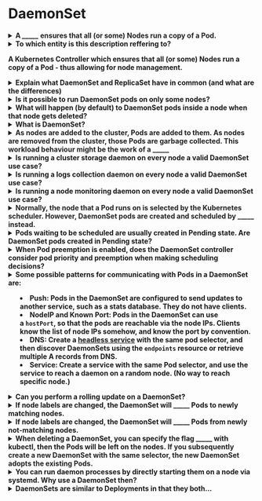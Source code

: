 # DaemonSet 

<details>
<summary>
<b><span style="color: rgb(34, 34, 34);">A </span><i>_____&nbsp;</i><span style="color: rgb(34, 34, 34);">ensures that all (or some) Nodes run a copy of a Pod.</span></b>
</summary>
DaemonSet
</details>

<details>
<summary>
<b>To which entity is this description reffering to?

A Kubernetes&nbsp;<b>Controller&nbsp;</b>which ensures that all (or some)&nbsp;<b>Nodes run a copy of a Pod&nbsp;</b>- thus allowing for node management.</b>
</summary>
DaemonSet

<img src="paste-71933616ad20fe752807b7c64a8363b0d177838e.jpg">
</details>

<details>
<summary>
<b>Explain what DaemonSet and ReplicaSet have in common (and what are the differences)</b>
</summary>
They are both Kubernetes Controllers and they are both related to count of pods inside the cluster.
<b>
ReplicaSet </b>makes sure that given amount of pods is always running in the cluster (<b>doesn't</b> matter in which worker node they are running!)<img src="paste-3dfda59e415fbe71f6a599a82a877ec60953f322.jpg">

<div style="display: inline !important;"><b>DaemonSet </b>makes sure that all (or selected) nodes have a replica of given pod.
In most use cases, the number of nodes will be equal with number of pods<img src="paste-41a44af9a7651900a5b65dbf3ba95a1f3fa4eb3e.jpg">
</details>

<details>
<summary>
<b>Is it possible to run DaemonSet pods on only some nodes?</b>
</summary>
Yes - with taints and affinities
</details>

<details>
<summary>
<b>What will happen (by default) to DaemonSet pods inside a node when that node gets deleted?</b>
</summary>
These pods will be garbage collected (deleted) as well<b><img src="lFn2VhS56EQ5e5HzPHY0ouWasNdxi6-R2XEOtnqIpKDTocCA4l-Sg6AfbKXHH9WIS1a8EMnYYEOiGyGJFioK-9qIZIH3sduMAborO6gXiCHw1Umz7OniapkRpRZdEZfQbEXv.png"></b>
</details>

<details>
<summary>
<b>What is DaemonSet?</b>
</summary>
A Kubernetes&nbsp;<b>Controller&nbsp;</b>which ensures that all (or some)&nbsp;<b>Nodes run a copy of a Pod.</b>

<img src="paste-b232887ca039d4beaf429a411e14fa6b3a83a025.jpg">
<img src="paste-29aacf46a4806c2486da42a774bf5401c35eea64.jpg"><img src="paste-1542ce24313150291f3adf83860cdf110447b2b4.jpg">


* It runs one instance on *NODE*
* Kubernetes DaemonSets run a&nbsp;<em>daemon</em>&nbsp;container on each node in the cluster.
* The term&nbsp;<em>daemon</em>&nbsp;traditionally refers to long-running background processes on a server that handle things like logging, so by analogy,&nbsp;
</details>

<details>
<summary>
<b><span style="color: rgb(34, 34, 34);">As nodes are added to the cluster, Pods are added to them. As nodes are removed from the cluster, those Pods are garbage collected. This workload behaviour might be the work of a _____</span></b>
</summary>
DaemonSet
</details>

<details>
<summary>
<b>Is running a cluster storage daemon on every node a valid DaemonSet use case?</b>
</summary>
Yes
</details>

<details>
<summary>
<b>Is running a logs collection daemon on every node a valid DaemonSet use case?</b>
</summary>
Yes
</details>

<details>
<summary>
<b>Is running a node monitoring daemon on every node a valid DaemonSet use case?</b>
</summary>
Yes
</details>

<details>
<summary>
<b><span style="color: rgb(34, 34, 34);">Normally, the node that a Pod runs on is selected by the Kubernetes scheduler. However, DaemonSet pods are created and scheduled by _____ instead.</span></b>
</summary>
<span style="color: rgb(34, 34, 34);">the DaemonSet controller</span>
</details>

<details>
<summary>
<b>Pods waiting to be scheduled are usually created in <b>Pending </b>state. Are DaemonSet pods created in <b>Pending </b>state?</b>
</summary>
No - it is an inconsistency due to being scheduled by the DaemonSet controller.
</details>

<details>
<summary>
<b>When <b>Pod preemption</b> is enabled, does the DaemonSet controller consider <b>pod priority</b> and <b>preemption </b>when making scheduling decisions?</b>
</summary>
No - <b>Pod preemption</b> is handled by the <b>default scheduler</b>, DaemonSet pods are scheduled by the <b>DaemonSet controller</b>.
</details>

<details>
<summary>
<b>Some possible patterns for communicating with Pods in a DaemonSet are:<ul><li><strong>Push</strong>: Pods in the DaemonSet are configured to send updates to another service, such as a stats database. They do not have clients.</li><li><strong>NodeIP and Known Port</strong>: Pods in the DaemonSet can use a&nbsp;<code>hostPort</code>, so that the pods are reachable via the node IPs. Clients know the list of node IPs somehow, and know the port by convention.</li><li><strong>DNS</strong>: Create a&nbsp;<a href="https://kubernetes.io/docs/concepts/services-networking/service/#headless-services">headless service</a>&nbsp;with the same pod selector, and then discover DaemonSets using the&nbsp;<code>endpoints</code>&nbsp;resource or retrieve multiple A records from DNS.</li><li><strong>Service</strong>: Create a service with the same Pod selector, and use the service to reach a daemon on a random node. (No way to reach specific node.)</li></ul></b>
</summary>
todo
</details>

<details>
<summary>
<b>Can you perform a rolling update on a DaemonSet?</b>
</summary>
Yes
</details>

<details>
<summary>
<b>If node labels are changed, the DaemonSet will _____ Pods to newly matching nodes.</b>
</summary>
Add
</details>

<details>
<summary>
<b>If node labels are changed, the DaemonSet will _____ Pods from newly not-matching nodes.</b>
</summary>
Delete
</details>

<details>
<summary>
<b>When deleting a DaemonSet, you can specify the flag _____ with kubectl, then the Pods will be left on the nodes.&nbsp;<span style="color: rgb(34, 34, 34);">If you subsequently create a new DaemonSet with the same selector, the new DaemonSet adopts the existing Pods.</span></b>
</summary>
--cascade=false
</details>

<details>
<summary>
<b>You can run daemon processes by directly starting them on a node via systemd. Why use a DaemonSet then?</b>
</summary>
<ul><li>Ability to monitor and manage logs for daemons in the same way as applications.</li><li>Same config language and tools (e.g. Pod templates,&nbsp;<code>kubectl</code>) for daemons and applications.</li><li>Running daemons in containers with resource limits increases isolation between daemons from app containers. However, this can also be accomplished by running the daemons in a container but not in a Pod (e.g. start directly via Docker).</li></ul>
</details>

<details>
<summary>
<b>DaemonSets are similar to Deployments in that they both...</b>
</summary>
<span style="color: rgb(34, 34, 34);">create Pods, and those Pods have processes which are not expected to terminate (e.g. web servers, storage servers).</span>
</details>

